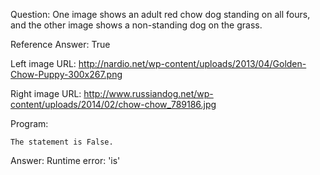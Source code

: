 Question: One image shows an adult red chow dog standing on all fours, and the other image shows a non-standing dog on the grass.

Reference Answer: True

Left image URL: http://nardio.net/wp-content/uploads/2013/04/Golden-Chow-Puppy-300x267.png

Right image URL: http://www.russiandog.net/wp-content/uploads/2014/02/chow-chow_789186.jpg

Program:

```
The statement is False.
```
Answer: Runtime error: 'is'

